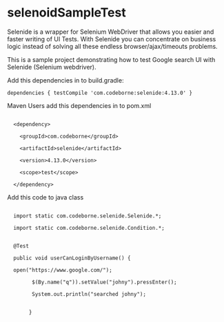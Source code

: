 # selenoidSampleTest
Selenide is a wrapper for Selenium WebDriver that allows you easier and faster writing of UI Tests. With Selenide you can concentrate on business logic instead of solving all these endless browser/ajax/timeouts problems.


This is a sample project demonstrating how to test Google search UI with Selenide (Selenium webdriver).


Add this dependencies in to build.gradle:

`
dependencies {
  testCompile 'com.codeborne:selenide:4.13.0'
}
`

Maven Users add this dependencies in to pom.xml 

```

  <dependency>

    <groupId>com.codeborne</groupId>
    
    <artifactId>selenide</artifactId>
    
    <version>4.13.0</version>
    
    <scope>test</scope>
    
  </dependency>

```


Add this code to java class

``````

  import static com.codeborne.selenide.Selenide.*;

  import static com.codeborne.selenide.Condition.*;


  @Test

  public void userCanLoginByUsername() {

  open("https://www.google.com/");
  
        $(By.name("q")).setValue("johny").pressEnter();
        
        System.out.println("searched johny");
        
        
       }
       
``````
